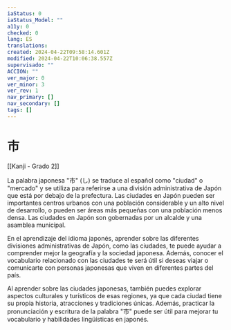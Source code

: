 ```yaml
---
iaStatus: 0
iaStatus_Model: ""
a11y: 0
checked: 0
lang: ES
translations: 
created: 2024-04-22T09:58:14.601Z
modified: 2024-04-22T10:06:38.557Z
supervisado: ""
ACCION: ""
ver_major: 0
ver_minor: 3
ver_rev: 1
nav_primary: []
nav_secondary: []
tags: []
---
```

# 市

[[Kanji - Grado 2]]

La palabra japonesa "市" (し) se traduce al español como "ciudad" o "mercado" y se utiliza para referirse a una división administrativa de Japón que está por debajo de la prefectura. Las ciudades en Japón pueden ser importantes centros urbanos con una población considerable y un alto nivel de desarrollo, o pueden ser áreas más pequeñas con una población menos densa. Las ciudades en Japón son gobernadas por un alcalde y una asamblea municipal.

En el aprendizaje del idioma japonés, aprender sobre las diferentes divisiones administrativas de Japón, como las ciudades, te puede ayudar a comprender mejor la geografía y la sociedad japonesa. Además, conocer el vocabulario relacionado con las ciudades te será útil si deseas viajar o comunicarte con personas japonesas que viven en diferentes partes del país.

Al aprender sobre las ciudades japonesas, también puedes explorar aspectos culturales y turísticos de esas regiones, ya que cada ciudad tiene su propia historia, atracciones y tradiciones únicas. Además, practicar la pronunciación y escritura de la palabra "市" puede ser útil para mejorar tu vocabulario y habilidades lingüísticas en japonés.
